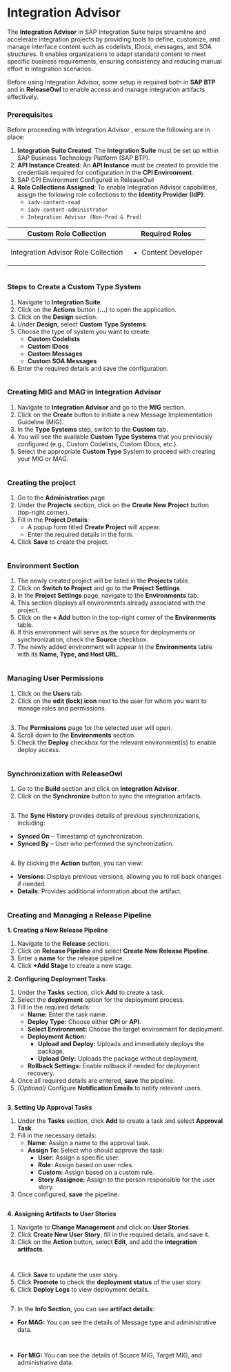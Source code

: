 # Integration Advisor

The **Integration Advisor** in SAP Integration Suite helps streamline and accelerate integration projects by providing tools to define, customize, and manage interface content such as codelists, IDocs, messages, and SOA structures. It enables organizations to adapt standard content to meet specific business requirements, ensuring consistency and reducing manual effort in integration scenarios.

Before using Integration Advisor, some setup is required both in **SAP BTP** and in **ReleaseOwl** to enable access and manage integration artifacts effectively.

### **Prerequisites**&#x20;

Before proceeding with Integration Advisor , ensure the following are in place:

1. **Integration Suite Created**: The **Integration Suite** must be set up within SAP Business Technology Platform (SAP BTP).
2. **API Instance Created**: An **API Instance** must be created to provide the credentials required for configuration in the **CPI Environment**.
3. SAP CPI Environment Configured in ReleaseOwl
4. &#x20;**Role Collections Assigned**: To enable Integration Advisor capabilities, assign the following role collections to the **Identity Provider (IdP)**:
   * `iadv-content-read`
   * `iadv-content-administrator`
   * `Integration Advisor (Non-Prod & Prod)`

| **Custom Role Collection**          | **Required Roles**                  |
| ----------------------------------- | ----------------------------------- |
| Integration Advisor Role Collection | <ul><li>Content Developer</li></ul> |

<figure><img src="../../../.gitbook/assets/image (1491).png" alt=""><figcaption></figcaption></figure>

### **Steps to Create a Custom Type System** <a href="#pdf-page-gq2jqh5hz5sfguou1udk-steps-to-create-a-custom-type-system" id="pdf-page-gq2jqh5hz5sfguou1udk-steps-to-create-a-custom-type-system"></a>

1. Navigate to **Integration Suite**.
2. Click on the **Actions** button (**...**) to open the application.
3. Click on the **Design** section.
4. Under **Design**, select **Custom Type Systems**.
5. Choose the type of system you want to create:
   * **Custom Codelists**
   * **Custom IDocs**
   * **Custom Messages**
   * **Custom SOA Messages**
6. Enter the required details and save the configuration.

<figure><img src="../../../.gitbook/assets/image (97).png" alt=""><figcaption></figcaption></figure>

### **Creating MIG and MAG in Integration Advisor** <a href="#pdf-page-gq2jqh5hz5sfguou1udk-creating-mig-and-mag-in-integration-advisor" id="pdf-page-gq2jqh5hz5sfguou1udk-creating-mig-and-mag-in-integration-advisor"></a>

1. Navigate to **Integration Advisor** and go to the **MIG** section.
2. Click on the **Create** button to initiate a new Message Implementation Guideline (MIG).
3. In the **Type Systems** step, switch to the **Custom** tab.
4. You will see the available **Custom Type Systems** that you previously configured (e.g., Custom Codelists, Custom IDocs, etc.).
5. Select the appropriate **Custom Type** System to proceed with creating your MIG or MAG.

<figure><img src="../../../.gitbook/assets/image (1122).png" alt=""><figcaption></figcaption></figure>

### **Creating the project** <a href="#pdf-page-gq2jqh5hz5sfguou1udk-creating-the-project" id="pdf-page-gq2jqh5hz5sfguou1udk-creating-the-project"></a>

1. Go to the **Administration** page.
2. Under the **Projects** section, click on the **Create New Project** button (top-right corner).
3. Fill in the **Project Details**:
   * A popup form titled **Create Project** will appear.
   * Enter the required details in the form.
4. Click **Save** to create the project.

<figure><img src="../../../.gitbook/assets/image (1326).png" alt=""><figcaption></figcaption></figure>

### **Environment Section** <a href="#pdf-page-gq2jqh5hz5sfguou1udk-environment-section" id="pdf-page-gq2jqh5hz5sfguou1udk-environment-section"></a>

1. The newly created project will be listed in the **Projects** table.
2. Click on **Switch to Project** and go to the **Project Settings**.
3. In the **Project Settings** page, navigate to the **Environments** tab.
4. This section displays all environments already associated with the project.
5. Click on the **+ Add** button in the top-right corner of the **Environments** table.
6. If this environment will serve as the source for deployments or synchronization, check the **Source** checkbox.
7. The newly added environment will appear in the **Environments** table with its **Name, Type, and Host URL**.

<figure><img src="../../../.gitbook/assets/image (1327).png" alt=""><figcaption></figcaption></figure>

### Managing User Permissions <a href="#pdf-page-gq2jqh5hz5sfguou1udk-managing-user-permissions" id="pdf-page-gq2jqh5hz5sfguou1udk-managing-user-permissions"></a>

1. Click on the **Users** tab.
2. Click on the **edit (lock) icon** next to the user for whom you want to manage roles and permissions.

<figure><img src="../../../.gitbook/assets/image (1328).png" alt=""><figcaption></figcaption></figure>

3. The **Permissions** page for the selected user will open.
4. Scroll down to the **Environments** section.
5. Check the **Deploy** checkbox for the relevant environment(s) to enable deploy access.

<figure><img src="../../../.gitbook/assets/image (1329).png" alt=""><figcaption></figcaption></figure>

### Synchronization with ReleaseOwl <a href="#pdf-page-gq2jqh5hz5sfguou1udk-synchronization-with-releaseowl" id="pdf-page-gq2jqh5hz5sfguou1udk-synchronization-with-releaseowl"></a>

1. Go to the **Build** section and click on **Integration Advisor**.
2. Click on the **Synchronize** button to sync the integration artifacts.

<figure><img src="../../../.gitbook/assets/image (85).png" alt=""><figcaption></figcaption></figure>

3. The **Sync History** provides details of previous synchronizations, including:

* **Synced On** – Timestamp of synchronization.
* **Synced By** – User who performed the synchronization.

<figure><img src="../../../.gitbook/assets/image (84).png" alt=""><figcaption></figcaption></figure>

4. By clicking the **Action** button, you can view:

* **Versions**: Displays previous versions, allowing you to roll back changes if needed.
* **Details**: Provides additional information about the artifact.

<figure><img src="../../../.gitbook/assets/image (86).png" alt=""><figcaption></figcaption></figure>

### **Creating and Managing a Release Pipeline** <a href="#pdf-page-gq2jqh5hz5sfguou1udk-creating-and-managing-a-release-pipeline" id="pdf-page-gq2jqh5hz5sfguou1udk-creating-and-managing-a-release-pipeline"></a>

**1. Creating a New Release Pipeline**

1. Navigate to the **Release** section.
2. Click on **Release Pipeline** and select **Create New Release Pipeline**.
3. Enter a **name** for the release pipeline.
4. Click **+Add Stage** to create a new stage.

**2. Configuring Deployment Tasks**

1. Under the **Tasks** section, click **Add** to create a task.
2. Select the **deployment** option for the deployment process.
3. Fill in the required details:
   * **Name:** Enter the task name.
   * **Deploy Type:** Choose either **CPI** or **API**.
   * **Select Environment:** Choose the target environment for deployment.
   * **Deployment Action:**
     * **Upload and Deploy:** Uploads and immediately deploys the package.
     * **Upload Only:** Uploads the package without deployment.
   * **Rollback Settings:** Enable rollback if needed for deployment recovery.
4. Once all required details are entered, **save** the pipeline.
5. _(Optional)_ Configure **Notification Emails** to notify relevant users.

<figure><img src="../../../.gitbook/assets/image (87).png" alt=""><figcaption></figcaption></figure>

**3. Setting Up Approval Tasks**

1. Under the **Tasks** section, click **Add** to create a task and select **Approval Task**.
2. Fill in the necessary details:
   * **Name:** Assign a name to the approval task.
   * **Assign To:** Select who should approve the task:
     * **User:** Assign a specific user.
     * **Role:** Assign based on user roles.
     * **Custom:** Assign based on a custom rule.
     * **Story Assignee:** Assign to the person responsible for the user story.
3. Once configured, **save** the pipeline.

<figure><img src="../../../.gitbook/assets/image (88).png" alt=""><figcaption></figcaption></figure>

**4. Assigning Artifacts to User Stories**

1. Navigate to **Change Management** and click on **User Stories**.
2. Click **Create New User Story**, fill in the required details, and save it.
3. Click on the **Action** button, select **Edit**, and add the **integration artifacts**.

<figure><img src="../../../.gitbook/assets/image (89).png" alt=""><figcaption></figcaption></figure>

<figure><img src="../../../.gitbook/assets/image (90).png" alt=""><figcaption></figcaption></figure>

4. Click **Save** to update the user story.
5. Click **Promote** to check the **deployment status** of the user story.
6. Click **Deploy Logs** to view deployment details.

<figure><img src="../../../.gitbook/assets/image (91).png" alt=""><figcaption></figcaption></figure>

7. In the **Info Section**, you can see **artifact details**:

* **For MAG:**  You can see the details of Message type and administrative data.

<figure><img src="../../../.gitbook/assets/image (95).png" alt=""><figcaption></figcaption></figure>

<figure><img src="../../../.gitbook/assets/image (96).png" alt=""><figcaption></figcaption></figure>

* **For MIG:** You can see the details of Source MIG, Target MIG, and administrative data.

<figure><img src="../../../.gitbook/assets/image (94).png" alt=""><figcaption></figcaption></figure>

<figure><img src="../../../.gitbook/assets/image (93).png" alt=""><figcaption></figcaption></figure>
